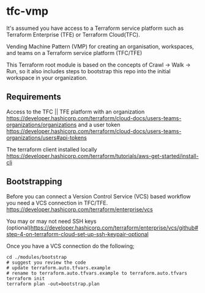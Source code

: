 # tfc-vmp
It's assumed you have access to a Terraform service platform such as Terraform Enterprise (TFE) or Terraform Cloud(TFC).

Vending Machine Pattern (VMP) for creating an organisation, workspaces, and teams on a Terraform service platform (TFC/TFE)

This Terraform root module is based on the concepts of Crawl -> Walk -> Run, so it also includes steps to bootstrap this repo into the initial workspace in your organization.

## Requirements

Access to the TFC || TFE platform with an organization <https://developer.hashicorp.com/terraform/cloud-docs/users-teams-organizations/organizations> and a user token <https://developer.hashicorp.com/terraform/cloud-docs/users-teams-organizations/users#api-tokens>

The terraform client installed locally <https://developer.hashicorp.com/terraform/tutorials/aws-get-started/install-cli>

## Bootstrapping

Before you can connect a Version Control Service (VCS) based workflow you need a VCS connection in TFC/TFE. <https://developer.hashicorp.com/terraform/enterprise/vcs>

You may or may not need SSH keys (optional)<https://developer.hashicorp.com/terraform/enterprise/vcs/github#step-4-on-terraform-cloud-set-up-ssh-keypair-optional>

Once you have a VCS connection do the following;

```
cd ./modules/bootstrap
# suggest you review the code
# update terraform.auto.tfvars.example
# rename to terraform.auto.tfvars.example to terraform.auto.tfvars
terraform init
terraform plan -out=bootstrap.plan

```
